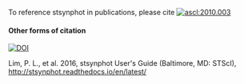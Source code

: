 To reference stsynphot in publications, please cite [![ascl:2010.003](https://img.shields.io/badge/ascl-2010.003-blue.svg?colorB=262255)](http://ascl.net/2010.003)

#### Other forms of citation

[![DOI](https://zenodo.org/badge/DOI/10.5281/zenodo.3247832.svg)](https://doi.org/10.5281/zenodo.3247832)

Lim, P. L., et al. 2016, stsynphot User's Guide (Baltimore, MD: STScI),
http://stsynphot.readthedocs.io/en/latest/
